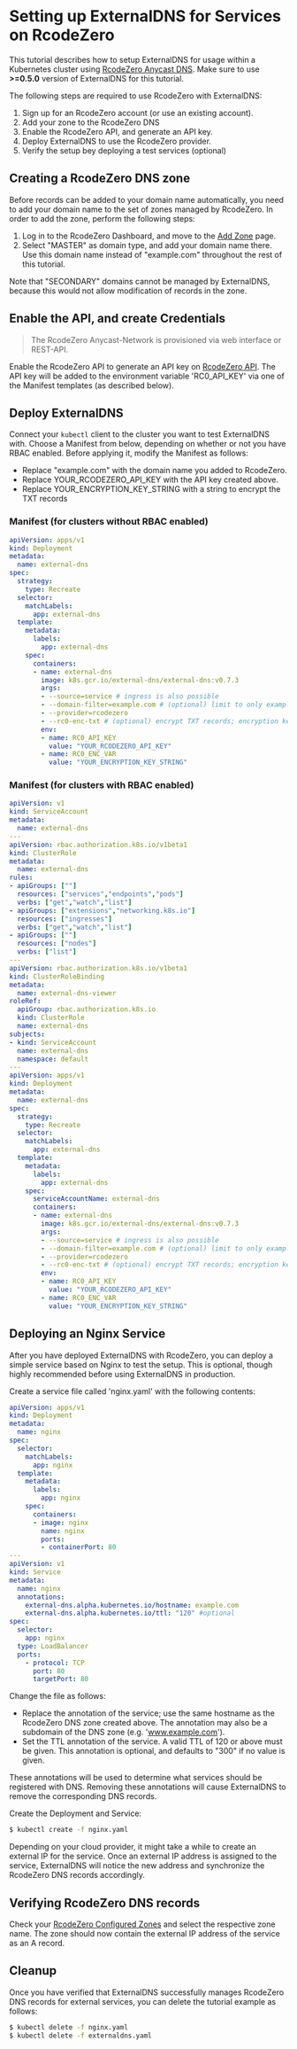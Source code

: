 # Setting up ExternalDNS for Services on RcodeZero

This tutorial describes how to setup ExternalDNS for usage within a Kubernetes cluster using [RcodeZero Anycast DNS](https://www.rcodezero.at). Make sure to use **>=0.5.0** version of ExternalDNS for this tutorial.

The following steps are required to use RcodeZero with ExternalDNS:

1. Sign up for an RcodeZero account (or use an existing account).
2. Add your zone to the RcodeZero DNS
3. Enable the RcodeZero API, and generate an API key.
4. Deploy ExternalDNS to use the RcodeZero provider.
5. Verify the setup bey deploying a test services (optional)

## Creating a RcodeZero DNS zone

Before records can be added to your domain name automatically, you need to add your domain name to the set of zones managed by RcodeZero. In order to add the zone, perform the following steps:

1. Log in to the RcodeZero Dashboard, and move to the [Add Zone](https://my.rcodezero.at/domain/create) page.
2. Select "MASTER" as domain type, and add your domain name there. Use this domain name instead of "example.com" throughout the rest of this tutorial. 

Note that "SECONDARY" domains cannot be managed by ExternalDNS, because this would not allow modification of records in the zone.

## Enable the API, and create Credentials

> The RcodeZero Anycast-Network is provisioned via web interface or REST-API.

Enable the RcodeZero API to generate an API key on [RcodeZero API](https://my.rcodezero.at/enableapi). The API key will be added to the environment variable 'RC0_API_KEY' via one of the Manifest templates (as described below).

## Deploy ExternalDNS

Connect your `kubectl` client to the cluster you want to test ExternalDNS with. Choose a Manifest from below, depending on whether or not you have RBAC enabled. Before applying it, modify the Manifest as follows:

- Replace "example.com" with the domain name you added to RcodeZero.
- Replace YOUR_RCODEZERO_API_KEY with the API key created above.
- Replace YOUR_ENCRYPTION_KEY_STRING with a string to encrypt the TXT records

### Manifest (for clusters without RBAC enabled)

```yaml
apiVersion: apps/v1
kind: Deployment
metadata:
  name: external-dns
spec:
  strategy:
    type: Recreate
  selector:
    matchLabels:
      app: external-dns
  template:
    metadata:
      labels:
        app: external-dns
    spec:
      containers:
      - name: external-dns
        image: k8s.gcr.io/external-dns/external-dns:v0.7.3
        args:
        - --source=service # ingress is also possible
        - --domain-filter=example.com # (optional) limit to only example.com domains; change to match the zone created above.
        - --provider=rcodezero
        - --rc0-enc-txt # (optional) encrypt TXT records; encryption key has to be provided with RC0_ENC_KEY env var.
        env:
        - name: RC0_API_KEY
          value: "YOUR_RCODEZERO_API_KEY"
        - name: RC0_ENC_VAR
          value: "YOUR_ENCRYPTION_KEY_STRING"
```

### Manifest (for clusters with RBAC enabled)

```yaml
apiVersion: v1
kind: ServiceAccount
metadata:
  name: external-dns
---
apiVersion: rbac.authorization.k8s.io/v1beta1
kind: ClusterRole
metadata:
  name: external-dns
rules:
- apiGroups: [""]
  resources: ["services","endpoints","pods"]
  verbs: ["get","watch","list"]
- apiGroups: ["extensions","networking.k8s.io"]
  resources: ["ingresses"] 
  verbs: ["get","watch","list"]
- apiGroups: [""]
  resources: ["nodes"]
  verbs: ["list"]
---
apiVersion: rbac.authorization.k8s.io/v1beta1
kind: ClusterRoleBinding
metadata:
  name: external-dns-viewer
roleRef:
  apiGroup: rbac.authorization.k8s.io
  kind: ClusterRole
  name: external-dns
subjects:
- kind: ServiceAccount
  name: external-dns
  namespace: default
---
apiVersion: apps/v1
kind: Deployment
metadata:
  name: external-dns
spec:
  strategy:
    type: Recreate
  selector:
    matchLabels:
      app: external-dns
  template:
    metadata:
      labels:
        app: external-dns
    spec:
      serviceAccountName: external-dns
      containers:
      - name: external-dns
        image: k8s.gcr.io/external-dns/external-dns:v0.7.3
        args:
        - --source=service # ingress is also possible
        - --domain-filter=example.com # (optional) limit to only example.com domains; change to match the zone created above.
        - --provider=rcodezero
        - --rc0-enc-txt # (optional) encrypt TXT records; encryption key has to be provided with RC0_ENC_KEY env var.
        env:
        - name: RC0_API_KEY
          value: "YOUR_RCODEZERO_API_KEY"
        - name: RC0_ENC_VAR
          value: "YOUR_ENCRYPTION_KEY_STRING"
```

## Deploying an Nginx Service

After you have deployed ExternalDNS with RcodeZero, you can deploy a simple service based on Nginx to test the setup. This is optional, though highly recommended before using ExternalDNS in production.

Create a service file called 'nginx.yaml' with the following contents:

```yaml
apiVersion: apps/v1
kind: Deployment
metadata:
  name: nginx
spec:
  selector:
    matchLabels:
      app: nginx
  template:
    metadata:
      labels:
        app: nginx
    spec:
      containers:
      - image: nginx
        name: nginx
        ports:
        - containerPort: 80
---
apiVersion: v1
kind: Service
metadata:
  name: nginx
  annotations:
    external-dns.alpha.kubernetes.io/hostname: example.com
    external-dns.alpha.kubernetes.io/ttl: "120" #optional
spec:
  selector:
    app: nginx
  type: LoadBalancer
  ports:
    - protocol: TCP
      port: 80
      targetPort: 80
```

Change the file as follows:

- Replace the annotation of the service; use the same hostname as the RcodeZero DNS zone created above. The annotation may also be a subdomain
of the DNS zone (e.g. 'www.example.com').
- Set the TTL annotation of the service. A valid TTL of 120 or above must be given. This annotation is optional, and defaults to "300" if no value is given.

These annotations will be used to determine what services should be registered with DNS. Removing these annotations will cause ExternalDNS to remove the corresponding DNS records.

Create the Deployment and Service:

```bash
$ kubectl create -f nginx.yaml
```

Depending on your cloud provider, it might take a while to create an external IP for the service. Once an external IP address is assigned to the service, ExternalDNS will notice the new address and synchronize the RcodeZero DNS records accordingly.

## Verifying RcodeZero DNS records

Check your [RcodeZero Configured Zones](https://my.rcodezero.at/domain) and select the respective zone name. The zone should now contain the external IP address of the service as an A record.

## Cleanup

Once you have verified that ExternalDNS successfully manages RcodeZero DNS records for external services, you can delete the tutorial example as follows:

```bash
$ kubectl delete -f nginx.yaml
$ kubectl delete -f externaldns.yaml
```
